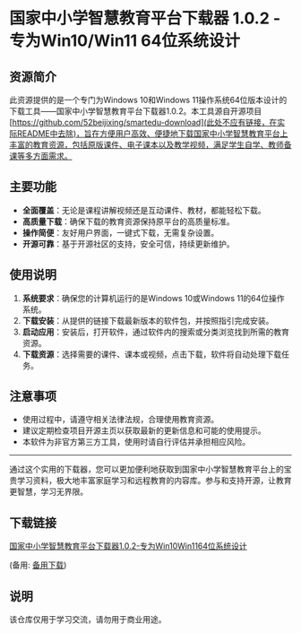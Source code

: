 # 国家中小学智慧教育平台下载器 1.0.2 - 专为Win10/Win11 64位系统设计

## 资源简介

此资源提供的是一个专门为Windows 10和Windows 11操作系统64位版本设计的下载工具——国家中小学智慧教育平台下载器1.0.2。本工具源自开源项目[https://github.com/52beijixing/smartedu-download](此处不应有链接，在实际README中去除)，旨在方便用户高效、便捷地下载国家中小学智慧教育平台上丰富的教育资源，包括原版课件、电子课本以及教学视频，满足学生自学、教师备课等多方面需求。

## 主要功能

- **全面覆盖**：无论是课程讲解视频还是互动课件、教材，都能轻松下载。
- **高质量下载**：确保下载的教育资源保持原平台的高质量标准。
- **操作简便**：友好用户界面，一键式下载，无需复杂设置。
- **开源可靠**：基于开源社区的支持，安全可信，持续更新维护。

## 使用说明

1. **系统要求**：确保您的计算机运行的是Windows 10或Windows 11的64位操作系统。
2. **下载安装**：从提供的链接下载最新版本的软件包，并按照指引完成安装。
3. **启动应用**：安装后，打开软件，通过软件内的搜索或分类浏览找到所需的教育资源。
4. **下载资源**：选择需要的课件、课本或视频，点击下载，软件将自动处理下载任务。

## 注意事项

- 使用过程中，请遵守相关法律法规，合理使用教育资源。
- 建议定期检查项目开源主页以获取最新的更新信息和可能的使用提示。
- 本软件为非官方第三方工具，使用时请自行评估并承担相应风险。

---

通过这个实用的下载器，您可以更加便利地获取到国家中小学智慧教育平台上的宝贵学习资料，极大地丰富家庭学习和远程教育的内容库。参与和支持开源，让教育更智慧，学习无界限。

## 下载链接
[国家中小学智慧教育平台下载器1.0.2-专为Win10Win1164位系统设计](https://pan.quark.cn/s/a5904ab22995) 

(备用: [备用下载](https://pan.baidu.com/s/1KdtQrMh5LIRao-BfBubJCg?pwd=1234))

## 说明

该仓库仅用于学习交流，请勿用于商业用途。
